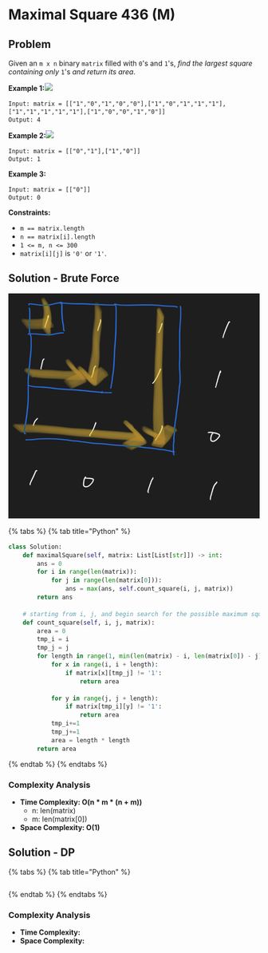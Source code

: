 # Maximal Square 436 \(M\)

## Problem

Given an `m x n` binary `matrix` filled with `0`'s and `1`'s, _find the largest square containing only_ `1`'s _and return its area_.

**Example 1:**![](https://assets.leetcode.com/uploads/2020/11/26/max1grid.jpg)

```text
Input: matrix = [["1","0","1","0","0"],["1","0","1","1","1"],["1","1","1","1","1"],["1","0","0","1","0"]]
Output: 4
```

**Example 2:**![](https://assets.leetcode.com/uploads/2020/11/26/max2grid.jpg)

```text
Input: matrix = [["0","1"],["1","0"]]
Output: 1
```

**Example 3:**

```text
Input: matrix = [["0"]]
Output: 0
```

**Constraints:**

* `m == matrix.length`
* `n == matrix[i].length`
* `1 <= m, n <= 300`
* `matrix[i][j]` is `'0'` or `'1'`.



## Solution - Brute Force

![](../../../.gitbook/assets/screen-shot-2021-08-28-at-3.38.36-pm.png)

{% tabs %}
{% tab title="Python" %}
```python
class Solution:
    def maximalSquare(self, matrix: List[List[str]]) -> int:
        ans = 0
        for i in range(len(matrix)):
            for j in range(len(matrix[0])):
                ans = max(ans, self.count_square(i, j, matrix))
        return ans 
    
    # starting from i, j, and begin search for the possible maximum square area
    def count_square(self, i, j, matrix):
        area = 0
        tmp_i = i
        tmp_j = j
        for length in range(1, min(len(matrix) - i, len(matrix[0]) - j) + 1):
            for x in range(i, i + length):
                if matrix[x][tmp_j] != '1':
                    return area

            for y in range(j, j + length):
                if matrix[tmp_i][y] != '1':
                    return area
            tmp_i+=1
            tmp_j+=1
            area = length * length
        return area
```
{% endtab %}
{% endtabs %}

### Complexity Analysis

* **Time Complexity:  O\(n \* m  \* \(n + m\)\)**
  * n: len\(matrix\)
  * m: len\(matrix\[0\]\)
* **Space Complexity: O\(1\)**

## Solution - DP



{% tabs %}
{% tab title="Python" %}
```python

```
{% endtab %}
{% endtabs %}

### Complexity Analysis

* **Time Complexity:** 
* **Space Complexity:** 


